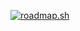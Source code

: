 [![roadmap.sh](https://roadmap.sh/card/wide/66ca4bb992ec1a8a732f0970?variant=dark&roadmaps=golang)](https://roadmap.sh)
